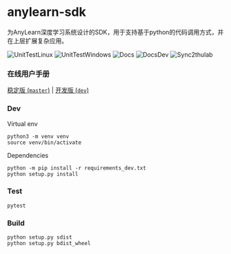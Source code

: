 # anylearn-sdk
为AnyLearn深度学习系统设计的SDK，用于支持基于python的代码调用方式，并在上层扩展复杂应用。

![UnitTestLinux](https://github.com/Dmagine/Anylearn-sdk/workflows/UnitTestLinux/badge.svg)
![UnitTestWindows](https://github.com/thulab/Anylearn-sdk/workflows/UnitTestWindows/badge.svg)
![Docs](https://github.com/thulab/Anylearn-sdk/workflows/Docs/badge.svg)
![DocsDev](https://github.com/thulab/Anylearn-sdk/workflows/DocsDev/badge.svg)
![Sync2thulab](https://github.com/Dmagine/Anylearn-sdk/workflows/sync2thulab/badge.svg)

### 在线用户手册
[稳定版 (`master`)](https://thulab.github.io/Anylearn-sdk/)
|
[开发版 (`dev`)](https://thulab.github.io/Anylearn-sdk/nightly/)

### Dev
Virtual env
```shell
python3 -m venv venv
source venv/bin/activate
```
Dependencies
```shell
python -m pip install -r requirements_dev.txt
python setup.py install
```

### Test
```shell
pytest
```

### Build
```shell
python setup.py sdist
python setup.py bdist_wheel
```
